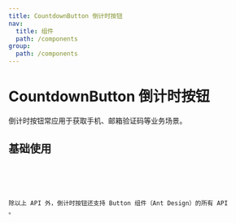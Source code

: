 ```yaml
---
title: CountdownButton 倒计时按钮
nav:
  title: 组件
  path: /components
group:
  path: /components
---
```


# CountdownButton 倒计时按钮

倒计时按钮常应用于获取手机、邮箱验证码等业务场景。

## 基础使用

<code src="./demo/demo.tsx" />

<API></API>

除以上 API 外，倒计时按钮还支持 Button 组件（Ant Design）的所有 API 。
